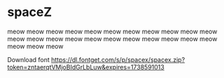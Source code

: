 # spaceZ
meow meow meow meow meow meow meow meow meow meow meow meow meow meow meow meow meow meow meow meow meow meow meow meow meow 

Download font https://dl.fontget.com/s/p/spacex/spacex.zip?token=zntaerqtVMjoBIdGrLbLuw&expires=1738591013
